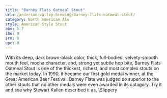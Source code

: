 ```yaml
---
title: "Barney Flats Oatmeal Stout"
url: /anderson-valley-brewing/barney-flats-oatmeal-stout/
category: North American Ale
style: American-Style Stout
abv: 5.7
ibu: 0
srm: 0
upc: 0
---
```

With its deep, dark brown-black color, thick, full-bodied, velvety-smooth mouth feel, mocha character, and, strong yet subtle hop bite,  Barney Flats Oatmeal Stout  is one of the thickest, richest, and most complex stouts on the market today. In 1990, it became our first gold medal winner, at the Great American Beer Festival.  Barney Flats  was judged so superior to the other stouts that no other medals were even awarded in its catagory. Try it and see why Stewart Kallen described it as, \Slippery
